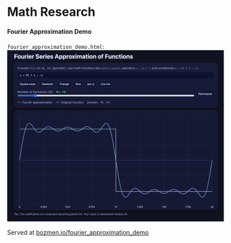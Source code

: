 # Math Research


#### Fourier Approximation Demo
`fourier_approximation_demo.html`:
<img src="images/fourier_demo_screenshot.png" alt="Screenshot Description" width="600">

Served at [bozmen.io/fourier_approximation_demo](https://bozmen.io/fourier_approximation_demo)
